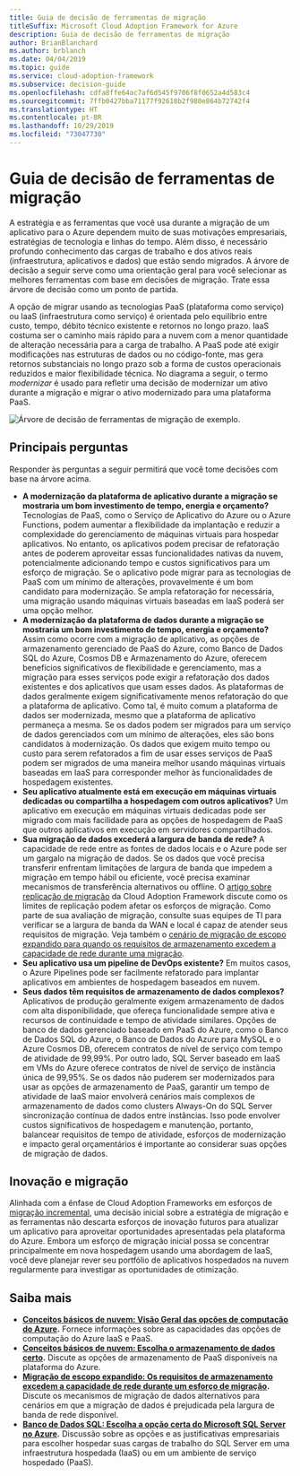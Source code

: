```yaml
---
title: Guia de decisão de ferramentas de migração
titleSuffix: Microsoft Cloud Adoption Framework for Azure
description: Guia de decisão de ferramentas de migração
author: BrianBlanchard
ms.author: brblanch
ms.date: 04/04/2019
ms.topic: guide
ms.service: cloud-adoption-framework
ms.subservice: decision-guide
ms.openlocfilehash: cdfa8ffe64ac7af6d545f9706f8f0652a4d583c4
ms.sourcegitcommit: 7ffb0427bba71177f92618b2f980e864b72742f4
ms.translationtype: HT
ms.contentlocale: pt-BR
ms.lasthandoff: 10/29/2019
ms.locfileid: "73047730"
---
```

# <a name="migration-tools-decision-guide"></a>Guia de decisão de ferramentas de migração

A estratégia e as ferramentas que você usa durante a migração de um aplicativo para o Azure dependem muito de suas motivações empresariais, estratégias de tecnologia e linhas do tempo. Além disso, é necessário profundo conhecimento das cargas de trabalho e dos ativos reais (infraestrutura, aplicativos e dados) que estão sendo migrados. A árvore de decisão a seguir serve como uma orientação geral para você selecionar as melhores ferramentas com base em decisões de migração. Trate essa árvore de decisão como um ponto de partida.

A opção de migrar usando as tecnologias PaaS (plataforma como serviço) ou IaaS (infraestrutura como serviço) é orientada pelo equilíbrio entre custo, tempo, débito técnico existente e retornos no longo prazo. IaaS costuma ser o caminho mais rápido para a nuvem com a menor quantidade de alteração necessária para a carga de trabalho. A PaaS pode até exigir modificações nas estruturas de dados ou no código-fonte, mas gera retornos substanciais no longo prazo sob a forma de custos operacionais reduzidos e maior flexibilidade técnica. No diagrama a seguir, o termo _modernizar_ é usado para refletir uma decisão de modernizar um ativo durante a migração e migrar o ativo modernizado para uma plataforma PaaS.

![Árvore de decisão de ferramentas de migração de exemplo.](../../_images/migrate/migration-tools-decision-tree.png)

## <a name="key-questions"></a>Principais perguntas

Responder às perguntas a seguir permitirá que você tome decisões com base na árvore acima.

- **A modernização da plataforma de aplicativo durante a migração se mostraria um bom investimento de tempo, energia e orçamento?** Tecnologias de PaaS, como o Serviço de Aplicativo do Azure ou o Azure Functions, podem aumentar a flexibilidade da implantação e reduzir a complexidade do gerenciamento de máquinas virtuais para hospedar aplicativos. No entanto, os aplicativos podem precisar de refatoração antes de poderem aproveitar essas funcionalidades nativas da nuvem, potencialmente adicionando tempo e custos significativos para um esforço de migração. Se o aplicativo pode migrar para as tecnologias de PaaS com um mínimo de alterações, provavelmente é um bom candidato para modernização. Se ampla refatoração for necessária, uma migração usando máquinas virtuais baseadas em IaaS poderá ser uma opção melhor.
- **A modernização da plataforma de dados durante a migração se mostraria um bom investimento de tempo, energia e orçamento?** Assim como ocorre com a migração de aplicativo, as opções de armazenamento gerenciado de PaaS do Azure, como Banco de Dados SQL do Azure, Cosmos DB e Armazenamento do Azure, oferecem benefícios significativos de flexibilidade e gerenciamento, mas a migração para esses serviços pode exigir a refatoração dos dados existentes e dos aplicativos que usam esses dados. As plataformas de dados geralmente exigem significativamente menos refatoração do que a plataforma de aplicativo. Como tal, é muito comum a plataforma de dados ser modernizada, mesmo que a plataforma de aplicativo permaneça a mesma. Se os dados podem ser migrados para um serviço de dados gerenciados com um mínimo de alterações, eles são bons candidatos à modernização. Os dados que exigem muito tempo ou custo para serem refatorados a fim de usar esses serviços de PaaS podem ser migrados de uma maneira melhor usando máquinas virtuais baseadas em IaaS para corresponder melhor às funcionalidades de hospedagem existentes.
- **Seu aplicativo atualmente está em execução em máquinas virtuais dedicadas ou compartilha a hospedagem com outros aplicativos?** Um aplicativo em execução em máquinas virtuais dedicadas pode ser migrado com mais facilidade para as opções de hospedagem de PaaS que outros aplicativos em execução em servidores compartilhados.
- **Sua migração de dados excederá a largura de banda de rede?** A capacidade de rede entre as fontes de dados locais e o Azure pode ser um gargalo na migração de dados. Se os dados que você precisa transferir enfrentam limitações de largura de banda que impedem a migração em tempo hábil ou eficiente, você precisa examinar mecanismos de transferência alternativos ou offline. O [artigo sobre replicação de migração](../../migrate/migration-considerations/migrate/replicate.md#replication-risks---physics-of-replication) da Cloud Adoption Framework discute como os limites de replicação podem afetar os esforços de migração. Como parte de sua avaliação de migração, consulte suas equipes de TI para verificar se a largura de banda da WAN e local é capaz de atender seus requisitos de migração. Veja também o [cenário de migração de escopo expandido para quando os requisitos de armazenamento excedem a capacidade de rede durante uma migração](../../migrate/expanded-scope/network-capacity-exceeded.md#suggested-prerequisites).
- **Seu aplicativo usa um pipeline de DevOps existente?** Em muitos casos, o Azure Pipelines pode ser facilmente refatorado para implantar aplicativos em ambientes de hospedagem baseados em nuvem.
- **Seus dados têm requisitos de armazenamento de dados complexos?** Aplicativos de produção geralmente exigem armazenamento de dados com alta disponibilidade, que ofereça funcionalidade sempre ativa e recursos de continuidade e tempo de atividade similares. Opções de banco de dados gerenciado baseado em PaaS do Azure, como o Banco de Dados SQL do Azure, o Banco de Dados do Azure para MySQL e o Azure Cosmos DB, oferecem contratos de nível de serviço com tempo de atividade de 99,99%. Por outro lado, SQL Server baseado em IaaS em VMs do Azure oferece contratos de nível de serviço de instância única de 99,95%. Se os dados não puderem ser modernizados para usar as opções de armazenamento de PaaS, garantir um tempo de atividade de IaaS maior envolverá cenários mais complexos de armazenamento de dados como clusters Always-On do SQL Server sincronização contínua de dados entre instâncias. Isso pode envolver custos significativos de hospedagem e manutenção, portanto, balancear requisitos de tempo de atividade, esforços de modernização e impacto geral orçamentários é importante ao considerar suas opções de migração de dados.

## <a name="innovation-and-migration"></a>Inovação e migração

Alinhada com a ênfase de Cloud Adoption Frameworks em esforços de [migração incremental](../../migrate/index.md#migration-implementation), uma decisão inicial sobre a estratégia de migração e as ferramentas não descarta esforços de inovação futuros para atualizar um aplicativo para aproveitar oportunidades apresentadas pela plataforma do Azure. Embora um esforço de migração inicial possa se concentrar principalmente em nova hospedagem usando uma abordagem de IaaS, você deve planejar rever seu portfólio de aplicativos hospedados na nuvem regularmente para investigar as oportunidades de otimização.

## <a name="learn-more"></a>Saiba mais

- **[Conceitos básicos de nuvem: Visão Geral das opções de computação do Azure](https://docs.microsoft.com/azure/architecture/guide/technology-choices/compute-overview).** Fornece informações sobre as capacidades das opções de computação do Azure IaaS e PaaS.
- **[Conceitos básicos de nuvem: Escolha o armazenamento de dados certo](https://docs.microsoft.com/azure/architecture/guide/technology-choices/data-store-overview).** Discute as opções de armazenamento de PaaS disponíveis na plataforma do Azure.
- **[Migração de escopo expandido: Os requisitos de armazenamento excedem a capacidade de rede durante um esforço de migração](../../migrate/expanded-scope/network-capacity-exceeded.md).** Discute os mecanismos de migração de dados alternativos para cenários em que a migração de dados é prejudicada pela largura de banda de rede disponível.
- **[Banco de Dados SQL: Escolha a opção certa do Microsoft SQL Server no Azure](https://docs.microsoft.com/azure/sql-database/sql-database-paas-vs-sql-server-iaas#business-motivations-for-choosing-databases-managed-instances-or-sql-virtual-machines).** Discussão sobre as opções e as justificativas empresariais para escolher hospedar suas cargas de trabalho do SQL Server em uma infraestrutura hospedada (IaaS) ou em um ambiente de serviço hospedado (PaaS).
